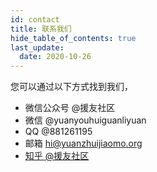 ```yaml
---
id: contact
title: 联系我们
hide_table_of_contents: true
last_update:
  date: 2020-10-26
---
```


您可以通过以下方式找到我们，

- 微信公众号 @援友社区
- 微信 @yuanyouhuiguanliyuan
- QQ @881261195
- 邮箱 hi@yuanzhuijiaomo.org
- [知乎 @援友社区](https://www.zhihu.com/people/yuan-zhui-jiao-mo-bing-you-hui)